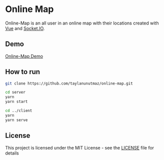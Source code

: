 # Online Map

Online-Map is an all user in an online map with their locations created with [Vue](https://vuejs.org/) and [Socket.IO](https://socket.io/).

## Demo

[Online-Map Demo](https://online-map.taylan.codes/)

## How to run

```bash
git clone https://github.com/taylanunutmaz/online-map.git

cd server
yarn
yarn start

cd ../client
yarn
yarn serve
```

## License

This project is licensed under the MIT License - see the [LICENSE](LICENSE) file for details

